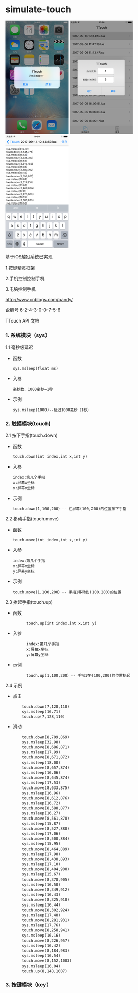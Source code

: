 # simulate-touch

<img src="https://github.com/bandy101/simulate-touch/blob/master/IMG_0109.PNG" width="200px" />
<img src="https://github.com/bandy101/simulate-touch/blob/master/IMG_0111.PNG" width="200px" />
<img src="https://github.com/bandy101/simulate-touch/blob/master/IMG_0112.PNG" width="200px" />

基于iOS越狱系统已实现

1.按键精灵框架

2.手机控制控制手机

3.电脑控制手机

http://www.cnblogs.com/bandy/

企鹅号 6-2-4-3-0-0-7-5-6





TTouch API 文档


###  1. 系统模块（sys）
1.1 毫秒级延迟
* 函数

      sys.msleep(float ms)
* 入参

      毫秒数，1000毫秒=1秒  
* 示例

      sys.msleep(1000)--延迟1000毫秒（1秒）
###  2. 触摸模块(touch)
2.1 按下手指(touch.down)
* 函数

      touch.down(int index,int x,int y)
* 入参

      index:第几个手指
      x:屏幕x坐标
      y:屏幕y坐标  
* 示例

      touch.down(1,100,200）-- 在屏幕(100,200)的位置按下手指
2.2 移动手指(touch.move)
* 函数

      touch.move(int index,int x,int y)
* 入参

      index:第几个手指
      x:屏幕x坐标
      y:屏幕y坐标  
* 示例

      touch.move(1,100,200）-- 手指1移动到(100,200)的位置
2.3 抬起手指(touch.up)
* 函数

            touch.up(int index,int x,int y)
* 入参

            index:第几个手指
            x:屏幕x坐标
            y:屏幕y坐标  
* 示例

            touch.up(1,100,200）-- 手指1在(100,200)的位置抬起
2.4 示例
* 点击

          touch.down(7,128,110)
          sys.msleep(16.71)
          touch.up(7,128,110)

* 滑动

          touch.down(8,709,869)
          sys.msleep(32.98)
          touch.move(8,686,871)
          sys.msleep(17.99)
          touch.move(8,671,872)
          sys.msleep(18.00)
          touch.move(8,657,874)
          sys.msleep(16.06)
          touch.move(8,645,874)
          sys.msleep(17.53)
          touch.move(8,633,875)
          sys.msleep(16.96)
          touch.move(8,612,876)
          sys.msleep(16.72)
          touch.move(8,588,877)
          sys.msleep(16.27)
          touch.move(8,561,878)
          sys.msleep(15.87)
          touch.move(8,527,880)
          sys.msleep(17.06)
          touch.move(8,500,884)
          sys.msleep(15.95)
          touch.move(8,464,889)
          sys.msleep(17.98)
          touch.move(8,438,893)
          sys.msleep(17.10)
          touch.move(8,404,900)
          sys.msleep(15.67)
          touch.move(8,378,905)
          sys.msleep(16.50)
          touch.move(8,349,912)
          sys.msleep(16.43)
          touch.move(8,325,918)
          sys.msleep(16.44)
          touch.move(8,302,924)
          sys.msleep(17.48)
          touch.move(8,281,931)
          sys.msleep(17.76)
          touch.move(8,258,941)
          sys.msleep(16.16)
          touch.move(8,226,957)
          sys.msleep(16.42)
          touch.move(8,184,983)
          sys.msleep(16.54)
          touch.move(8,152,1003)
          sys.msleep(16.04)
          touch.up(8,148,1007)

###  3. 按键模块（key）
